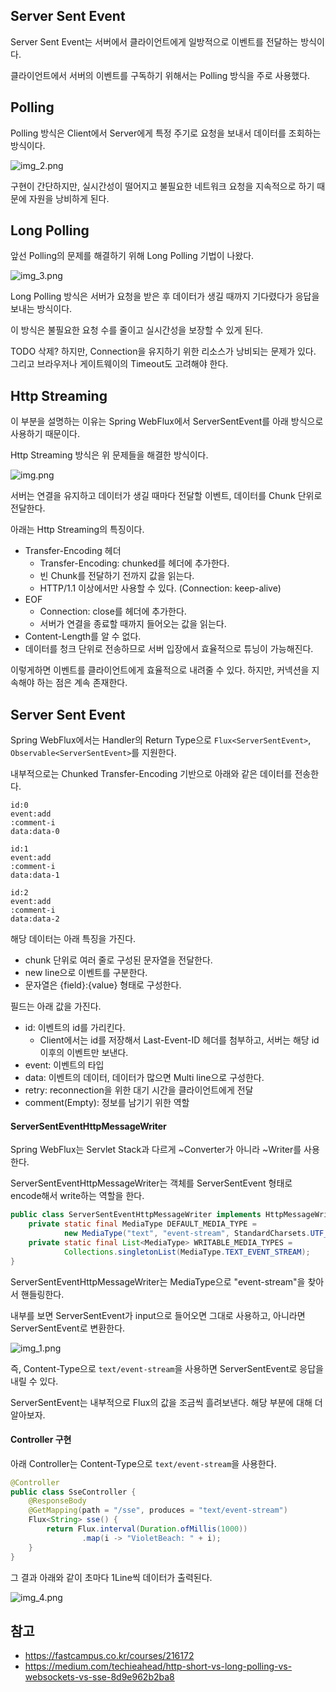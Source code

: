 ## Server Sent Event

Server Sent Event는 서버에서 클라이언트에게 일방적으로 이벤트를 전달하는 방식이다.

클라이언트에서 서버의 이벤트를 구독하기 위해서는 Polling 방식을 주로 사용했다.

## Polling

Polling 방식은 Client에서 Server에게 특정 주기로 요청을 보내서 데이터를 조회하는 방식이다.

![img_2.png](img_2.png)

구현이 간단하지만, 실시간성이 떨어지고 불필요한 네트워크 요청을 지속적으로 하기 때문에 자원을 낭비하게 된다.

## Long Polling

앞선 Polling의 문제를 해결하기 위해 Long Polling 기법이 나왔다.

![img_3.png](img_3.png)

Long Polling 방식은 서버가 요청을 받은 후 데이터가 생길 때까지 기다렸다가 응답을 보내는 방식이다.

이 방식은 불필요한 요청 수를 줄이고 실시간성을 보장할 수 있게 된다.

TODO 삭제? 하지만, Connection을 유지하기 위한 리소스가 낭비되는 문제가 있다. 그리고 브라우저나 게이트웨이의 Timeout도 고려해야 한다.

## Http Streaming

이 부분을 설명하는 이유는 Spring WebFlux에서 ServerSentEvent를 아래 방식으로 사용하기 때문이다. 

Http Streaming 방식은 위 문제들을 해결한 방식이다.

![img.png](img.png)

서버는 연결을 유지하고 데이터가 생길 때마다 전달할 이벤트, 데이터를 Chunk 단위로 전달한다.

아래는 Http Streaming의 특징이다.
- Transfer-Encoding 헤더
  - Transfer-Encoding: chunked를 헤더에 추가한다.
  - 빈 Chunk를 전달하기 전까지 값을 읽는다.
  - HTTP/1.1 이상에서만 사용할 수 있다. (Connection: keep-alive)
- EOF
  - Connection: close를 헤더에 추가한다.
  - 서버가 연결을 종료할 때까지 들어오는 값을 읽는다.
- Content-Length를 알 수 없다.
- 데이터를 청크 단위로 전송하므로 서버 입장에서 효율적으로 튜닝이 가능해진다.

이렇게하면 이벤트를 클라이언트에게 효율적으로 내려줄 수 있다. 하지만, 커넥션을 지속해야 하는 점은 계속 존재한다.

## Server Sent Event

Spring WebFlux에서는 Handler의 Return Type으로 `Flux<ServerSentEvent>`, `Observable<ServerSentEvent>`를 지원한다.

내부적으로는 Chunked Transfer-Encoding 기반으로 아래와 같은 데이터를 전송한다.

```
id:0
event:add
:comment-i
data:data-0

id:1
event:add
:comment-i
data:data-1

id:2
event:add
:comment-i
data:data-2
```

해당 데이터는 아래 특징을 가진다.
- chunk 단위로 여러 줄로 구성된 문자열을 전달한다.
- new line으로 이벤트를 구분한다.
- 문자열은 {field}:{value} 형태로 구성한다.

필드는 아래 값을 가진다.
- id: 이벤트의 id를 가리킨다.
  - Client에서는 id를 저장해서 Last-Event-ID 헤더를 첨부하고, 서버는 해당 id 이후의 이벤트만 보낸다.
- event: 이벤트의 타입
- data: 이벤트의 데이터, 데이터가 많으면 Multi line으로 구성한다.
- retry: reconnection을 위한 대기 시간을 클라이언트에게 전달
- comment(Empty): 정보를 남기기 위한 역할

#### ServerSentEventHttpMessageWriter

Spring WebFlux는 Servlet Stack과 다르게 ~Converter가 아니라 ~Writer를 사용한다.

ServerSentEventHttpMessageWriter는 객체를 ServerSentEvent 형태로 encode해서 write하는 역할을 한다.

```java
public class ServerSentEventHttpMessageWriter implements HttpMessageWriter<Object> {
    private static final MediaType DEFAULT_MEDIA_TYPE = 
            new MediaType("text", "event-stream", StandardCharsets.UTF_8);
    private static final List<MediaType> WRITABLE_MEDIA_TYPES =
            Collections.singletonList(MediaType.TEXT_EVENT_STREAM);
}
```

ServerSentEventHttpMessageWriter는 MediaType으로 "event-stream"을 찾아서 핸들링한다.

내부를 보면 ServerSentEvent가 input으로 들어오면 그대로 사용하고, 아니라면 ServerSentEvent로 변환한다.

![img_1.png](img_1.png)

즉, Content-Type으로 `text/event-stream`을 사용하면 ServerSentEvent로 응답을 내릴 수 있다.

ServerSentEvent는 내부적으로 Flux의 값을 조금씩 흘려보낸다. 해당 부분에 대해 더 알아보자.

#### Controller 구현

아래 Controller는 Content-Type으로 `text/event-stream`을 사용한다.

```java
@Controller
public class SseController {
    @ResponseBody
    @GetMapping(path = "/sse", produces = "text/event-stream")
    Flux<String> sse() {
        return Flux.interval(Duration.ofMillis(1000))
                .map(i -> "VioletBeach: " + i);
    }
}
```

그 결과 아래와 같이 초마다 1Line씩 데이터가 출력된다.

![img_4.png](img_4.png)




## 참고

- https://fastcampus.co.kr/courses/216172
- https://medium.com/techieahead/http-short-vs-long-polling-vs-websockets-vs-sse-8d9e962b2ba8